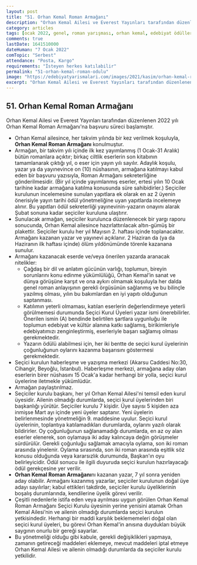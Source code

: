 ```yaml
---
layout: post
title: "51. Orhan Kemal Roman Armağanı"
description: "Orhan Kemal Ailesi ve Everest Yayınları tarafından düzenlenen 2022 yılı Orhan Kemal Roman Armağanı'na başvuru süreci başlamıştır."
category: articles
tags: [ocak 2022, genel, roman yarışması, orhan kemal, edebiyat ödülleri]
comments: true
lastDate: 1641510000
dateHuman: "7 Ocak 2022"
comTopic: "Serbest"
attendance: "Posta, Kargo"
requirements: "İsteyen herkes katılabilir"
permalink: "51-orhan-kemal-roman-odulu"
image: "https://edebiyatyarismalari.com/images/2021/kasim/orhan-kemal-roman-armagani.jpg"
excerpt: "Orhan Kemal Ailesi ve Everest Yayınları tarafından düzenlenen 2022 yılı Orhan Kemal Roman Armağanı'na başvuru süreci başlamıştır."
---
```


## 51. Orhan Kemal Roman Armağanı
Orhan Kemal Ailesi ve Everest Yayınları tarafından düzenlenen 2022 yılı Orhan Kemal Roman Armağanı'na başvuru süreci başlamıştır.  

- Orhan Kemal ailesince, her takvim yılında bir kez verilmek koşuluyla, **Orhan Kemal Roman Armağanı** konulmuştur.
- Armağan, bir takvim yılı içinde ilk kez yayımlanmış (1 Ocak-31 Aralık) bütün romanlara açıktır; birkaç ciltlik eserlerin son kitabının tamamlanarak çıktığı yıl, o eser için yayın yılı sayılır. Adaylık koşulu, yazar ya da yayınevince on (10) nüshasının, armağana katılmayı kabul eden bir başvuru yazısıyla, Roman Armağanı sekreterliğine gönderilmesidir. (Bir yıl içinde yayımlanmış eserler, ertesi yılın 10 Ocak tarihine kadar armağana katılma konusunda süre sahibidirler.) Seçiciler kurulunun incelemesine sunulan yapıtlara ek olarak en az 2 üyenin önerisiyle yayın tarihi ödül yönetmeliğine uyan yapıtlarda incelemeye alınır. Bu yapıtları ödül sekreterliği yayınevinin-yazarın onayını alarak Şubat sonuna kadar seçiciler kuruluna ulaştırır.
- Sunulacak armağan, seçiciler kurulunca düzenlenecek bir yargı raporu sonucunda, Orhan Kemal ailesince hazırlattırılacak altın-gümüş bir plakettir. Seçiciler kurulu her yıl Mayısın 2. haftası içinde toplanacaktır. Armağanı kazanan yazar ve yayınevi açıklanır. 2 Haziran da (ya da Haziranın ilk haftası içinde) ölüm yıldönümünde  törenle kazanana sunulur.
- Armağanı kazanacak eserde ve/veya önerilen yazarda aranacak nitelikler:
    - Çağdaş bir dil ve anlatım gücünün varlığı, toplumun, bireyin sorunlarını konu edinme yükümlülüğü, Orhan Kemal’in sanat ve dünya görüşüne karşıt ve ona aykırı olmamak koşuluyla her dalda genel roman anlayışının gerekli örgüsünün sağlanmış ve bu bilinçle yazılmış olması, yılın bu bakımlardan en iyi yapıtı olduğunun saptanması.
    - Katılımın yeterli olmaması, katılan eserlerin değerlendirmeye yeterli görülmemesi durumunda Seçici Kurul Üyeleri yazar ismi önerebilirler. Önerilen ismin (A) bendinde belirtilen şartlara uygunluğu ile toplumun edebiyat ve kültür alanına katkı sağlamış, birikimleriyle edebiyatımızı zenginleştirmiş, eserleriyle başarı sağlamış olması gerekmektedir.
    - Yazarın ödülü alabilmesi için, her iki bentte de seçici kurul üyelerinin çoğunluğunun oylarını kazanma başarısını göstermesi gerekmektedir.
- Seçici kurulun haberleşme ve yazışma merkezi (Akarsu Caddesi No:30, Cihangir, Beyoğlu, İstanbul). Haberleşme merkezi, armağana aday olan eserlerin birer nüshasını 15 Ocak'a kadar herhangi bir yolla, seçici kurul üyelerine iletmekle yükümlüdür.
- Armağan paylaştırılmaz.
- Seçiciler kurulu başkanı, her yıl Orhan Kemal Ailesi'ni temsil eden kurul üyesidir. Ailenin olmadığı durumlarda, seçici kurul üyelerinden biri başkanlığı yürütür. Seçiciler kurulu 7 kişidir. Üye sayısı 5 kişiden aza inmişse Mart ayı içinde yeni üyeler saptanır. Yeni üyelerin belirlenmesinde yönetmeliğin 9. maddesine uyulur. Seçici kurul üyelerinin, toplantıya katılamadıkları durumlarda, oylarını yazılı olarak bildirirler. Oy çoğunluğunun sağlanamadığı durumlarda, en az oy alan eserler elenerek, son oylamaya iki aday kalıncaya değin görüşmeler sürdürülür. Gerekli çoğunluğu sağlamak amacıyla oylama, son iki roman arasında yinelenir. Oylama sırasında, son iki roman arasında eşitlik söz konusu olduğunda veya kararsızlık durumunda, Başkan'ın oyu belirleyicidir. Ödül sonucu ile ilgili duyuruda  seçici kurulun hazırlayacağı ödül gerekçesine yer verilir.
- **Orhan Kemal Roman Armağanı**nı kazanan yazar, 7 yıl sonra yeniden aday olabilir. Armağanı kazanmış yazarlar, seçiciler kurulunun doğal üye adayı sayılırlar; kabul ettikleri takdirde, seçiciler kurulu üyeliklerinin boşalış durumlarında, kendilerine üyelik görevi verilir.
- Çeşitli nedenlerle istifa eden veya ayrılması uygun görülen Orhan Kemal Roman Armağanı Seçici Kurulu üyesinin yerine yenisini atamak Orhan Kemal Ailesi’nin ve ailenin olmadığı durumlarda seçici kurulun yetkisindedir. Herhangi bir maddi karşılık beklememeleri doğal olan seçici kurul üyeleri, bu görevi Orhan Kemal'in anısına duydukları büyük saygının onurlu bir gereği sayarlar.
- Bu yönetmeliği olduğu gibi kabule, gerekli değişiklikleri yapmaya, zamanın getireceği maddeleri eklemeye, mevcut maddeleri iptal etmeye Orhan Kemal Ailesi ve ailenin olmadığı durumlarda da seçiciler kurulu yetkilidir.
